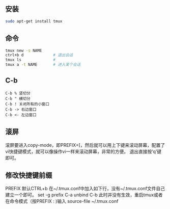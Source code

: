 ## 安装

```bash
sudo apt-get install tmux
```

## 命令

```bash
tmux new -s NAME
ctrl+b d             # 退出会话
tmux ls              #
tmux a -t NAME       # 进入某个会话
```

## C-b

```
C-b % 竖切分
C-b " 横切分
C-b ! 关闭所有的小窗口
C-b -> 右边窗口
C-b <- 左边窗口
```

## 滚屏

滚屏要进入copy-mode，即PREFIX+[，然后就可以用上下键来滚动屏幕，配置了vi快捷键模式，就可以像操作vi一样来滚动屏幕，非常的方便。 
退出直接按‘q’键即可。

## 修改快捷键前缀

PREFIX 默认CTRL+b
在~/.tmux.conf中加入如下行，没有~/.tmux.conf文件自己建立一个即可。 
set -g prefix C-a 
unbind C-b 
此时并没有生效，重启tmux或者在命令模式（按PREFIX : )输入 
source-file ~/.tmux.conf 